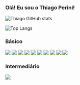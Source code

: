 ### Olá! Eu sou o Thiago Perini!




![Thiago GitHub stats](https://github-readme-stats.vercel.app/api?username=thiagoperini&show_icons=true&theme=highcontrast)

![Top Langs](https://github-readme-stats.vercel.app/api/top-langs/?username=thiagoperini&layout=compact)

### Básico

<div>
    <img src="https://img.shields.io/badge/HTML5-E34F26?style=for-the-badge&logo=html5&logoColor=white">
    <img src="https://img.shields.io/badge/CSS3-1572B6?style=for-the-badge&logo=css3&logoColor=white">
    <img src="https://img.shields.io/badge/Linux-FCC624?style=for-the-badge&logo=linux&logoColor=black">
    <img src="https://img.shields.io/badge/Windows-0078D6?style=for-the-badge&logo=windows&logoColor=white">
    <img src="https://img.shields.io/badge/Shell_Script-121011?style=for-the-badge&logo=gnu-bash&logoColor=white">
    <img src="https://img.shields.io/badge/Microsoft_Excel-217346?style=for-the-badge&logo=microsoft-excel&logoColor=white">
    <img src="https://img.shields.io/badge/MySQL-00000F?style=for-the-badge&logo=mysql&logoColor=white">
    <img src="https://img.shields.io/badge/Pascal-2B579A?style=for-the-badge&logo=pascal&logoColor=white">
    <img src="https://img.shields.io/badge/Delphi-D83B01?style=for-the-badge&logo=delphi&logoColor=white">
    <img src="https://img.shields.io/badge/Assembly-00000F?style=for-the-badge&logo=assembly&logoColor=white">
</div>

### Intermediário
<div>
    <img src="https://img.shields.io/badge/Python-14354C?style=for-the-badge&logo=python&logoColor=white">
</div><br>

